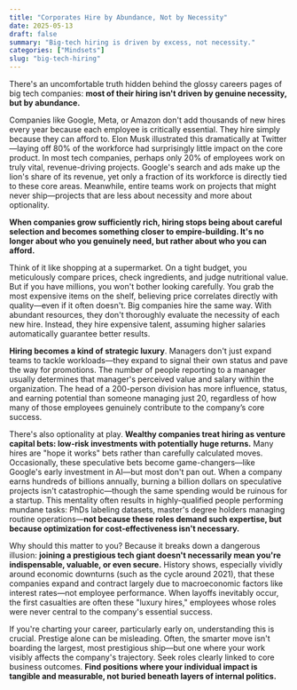 ```yaml
---
title: "Corporates Hire by Abundance, Not by Necessity"
date: 2025-05-13
draft: false
summary: "Big-tech hiring is driven by excess, not necessity."
categories: ["Mindsets"]
slug: "big-tech-hiring"
---
```

There's an uncomfortable truth hidden behind the glossy careers pages of big tech companies: **most of their hiring isn't driven by genuine necessity, but by abundance.**

Companies like Google, Meta, or Amazon don't add thousands of new hires every year because each employee is critically essential. They hire simply because they can afford to. Elon Musk illustrated this dramatically at Twitter—laying off 80% of the workforce had surprisingly little impact on the core product. In most tech companies, perhaps only 20% of employees work on truly vital, revenue-driving projects. Google's search and ads make up the lion's share of its revenue, yet only a fraction of its workforce is directly tied to these core areas. Meanwhile, entire teams work on projects that might never ship—projects that are less about necessity and more about optionality.

**When companies grow sufficiently rich, hiring stops being about careful selection and becomes something closer to empire-building. It's no longer about who you genuinely need, but rather about who you can afford.**

Think of it like shopping at a supermarket. On a tight budget, you meticulously compare prices, check ingredients, and judge nutritional value. But if you have millions, you won't bother looking carefully. You grab the most expensive items on the shelf, believing price correlates directly with quality—even if it often doesn't. Big companies hire the same way. With abundant resources, they don't thoroughly evaluate the necessity of each new hire. Instead, they hire expensive talent, assuming higher salaries automatically guarantee better results.

**Hiring becomes a kind of strategic luxury**. Managers don't just expand teams to tackle workloads—they expand to signal their own status and pave the way for promotions. The number of people reporting to a manager usually determines that manager's perceived value and salary within the organization. The head of a 200-person division has more influence, status, and earning potential than someone managing just 20, regardless of how many of those employees genuinely contribute to the company’s core success.

There's also optionality at play. **Wealthy companies treat hiring as venture capital bets: low-risk investments with potentially huge returns.** Many hires are "hope it works" bets rather than carefully calculated moves. Occasionally, these speculative bets become game-changers—like Google's early investment in AI—but most don't pan out. When a company earns hundreds of billions annually, burning a billion dollars on speculative projects isn't catastrophic—though the same spending would be ruinous for a startup. This mentality often results in highly-qualified people performing mundane tasks: PhDs labeling datasets, master's degree holders managing routine operations—**not because these roles demand such expertise, but because optimization for cost-effectiveness isn't necessary.**

Why should this matter to you? Because it breaks down a dangerous illusion: **joining a prestigious tech giant doesn't necessarily mean you're indispensable, valuable, or even secure.** History shows, especially vividly around economic downturns (such as the cycle around 2021), that these companies expand and contract largely due to macroeconomic factors like interest rates—not  employee performance. When layoffs inevitably occur, the first casualties are often these "luxury hires," employees whose roles were never central to the company's essential success.

If you're charting your career, particularly early on, understanding this is crucial. Prestige alone can be misleading. Often, the smarter move isn't boarding the largest, most prestigious ship—but one where your work visibly affects the company's trajectory. Seek roles clearly linked to core business outcomes. **Find positions where your individual impact is tangible and measurable, not buried beneath layers of internal politics.**
